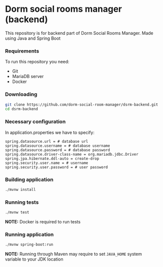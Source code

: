 # Dorm social rooms manager (backend)

This repository is for backend part of Dorm Social Rooms Manager.
Made using Java and Spring Boot

### Requirements

To run this repository you need:
 - Git
 - MariaDB server
 - Docker

### Downloading

```bash
git clone https://github.com/dorm-social-room-manager/dsrm-backend.git
cd dsrm-backend
```

### Necessary configuration
In application.properties we have to specify:
```
spring.datasource.url = # database url
spring.datasource.username = # database username
spring.datasource.password = # database password
spring.datasource.driver-class-name = org.mariadb.jdbc.Driver
spring.jpa.hibernate.ddl-auto = create-drop
spring.security.user.name = # username
spring.security.user.password = # user password
```

### Building application
```bash
./mvnw install
```

### Running tests

```bash
./mvnw test
```

**NOTE:** Docker is required to run tests

### Running application

```bash
./mvnw spring-boot:run
```


**NOTE:** Running through Maven may require to set `JAVA_HOME` system variable to your JDK location






